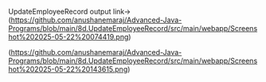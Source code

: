 UpdateEmployeeRecord output link->(https://github.com/anushanemaraj/Advanced-Java-Programs/blob/main/8d.UpdateEmployeeRecord/src/main/webapp/Screenshot%202025-05-22%20074419.png)

(https://github.com/anushanemaraj/Advanced-Java-Programs/blob/main/8d.UpdateEmployeeRecord/src/main/webapp/Screenshot%202025-05-22%20143615.png)
